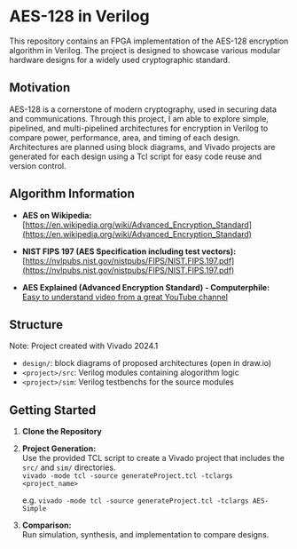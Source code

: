 # AES-128 in Verilog

This repository contains an FPGA implementation of the AES-128 encryption algorithm in Verilog. The project is designed to showcase various modular hardware designs for a widely used cryptographic standard.

## Motivation

AES-128 is a cornerstone of modern cryptography, used in securing data and communications. Through this project, I am able to explore simple, pipelined, and multi-pipelined architectures for encryption in Verilog to compare power, performance, area, and timing of each design. Architectures are planned using block diagrams, and Vivado projects are generated for each design using a Tcl script for easy code reuse and version control.

## Algorithm Information

- **AES on Wikipedia:**  
  [https://en.wikipedia.org/wiki/Advanced_Encryption_Standard](https://en.wikipedia.org/wiki/Advanced_Encryption_Standard)

- **NIST FIPS 197 (AES Specification including test vectors):**  
  [https://nvlpubs.nist.gov/nistpubs/FIPS/NIST.FIPS.197.pdf](https://nvlpubs.nist.gov/nistpubs/FIPS/NIST.FIPS.197.pdf)

- **AES Explained (Advanced Encryption Standard) - Computerphile:**  
  [Easy to understand video from a great YouTube channel](https://www.youtube.com/watch?v=O4xNJsjtN6E)

## Structure
Note: Project created with Vivado 2024.1

- `design/`: block diagrams of proposed architectures (open in draw.io)  
- `<project>/src`: Verilog modules containing alogorithm logic
- `<project>/sim`: Verilog testbenchs for the source modules


## Getting Started

1. **Clone the Repository**  

2. **Project Generation:**  
   Use the provided TCL script to create a Vivado project that includes the `src/` and `sim/` directories.  
   `vivado -mode tcl -source generateProject.tcl -tclargs <project_name>`

   e.g.
   `vivado -mode tcl -source generateProject.tcl -tclargs AES-Simple`

3. **Comparison:**  
   Run simulation, synthesis, and implementation to compare designs.



